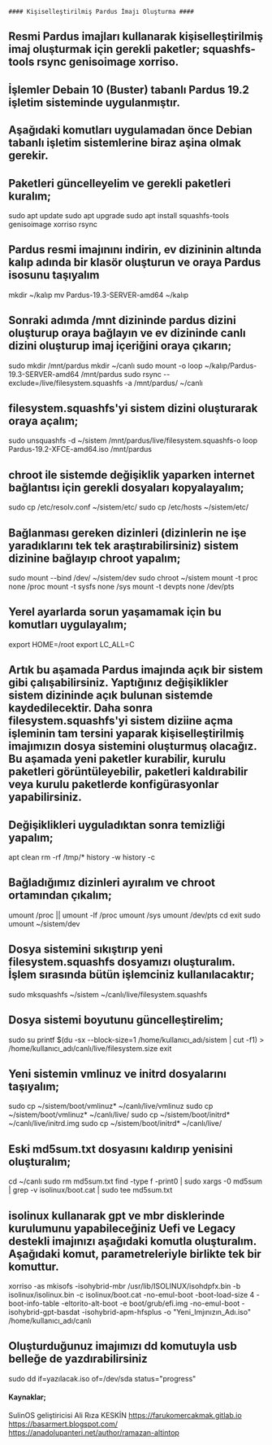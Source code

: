 ﻿    #### Kişiselleştirilmiş Pardus İmajı Oluşturma ####

## Resmi Pardus imajları kullanarak kişiselleştirilmiş imaj oluşturmak için gerekli paketler; squashfs-tools rsync genisoimage xorriso.

## İşlemler Debain 10 (Buster) tabanlı Pardus 19.2 işletim sisteminde uygulanmıştır.

## Aşağıdaki komutları uygulamadan önce Debian tabanlı işletim sistemlerine biraz aşina olmak gerekir.


## Paketleri güncelleyelim ve gerekli paketleri kuralım;

sudo apt update
sudo apt upgrade
sudo apt install squashfs-tools genisoimage xorriso rsync

## Pardus resmi imajınını indirin, ev dizininin altında kalıp adında bir klasör oluşturun ve oraya Pardus isosunu taşıyalım

mkdir ~/kalıp
mv Pardus-19.3-SERVER-amd64 ~/kalıp

## Sonraki adımda /mnt dizininde pardus dizini oluşturup oraya bağlayın ve ev dizininde canlı dizini oluşturup imaj içeriğini oraya çıkarın;

sudo mkdir /mnt/pardus
mkdir ~/canlı
sudo mount -o loop ~/kalıp/Pardus-19.3-SERVER-amd64 /mnt/pardus
sudo rsync --exclude=/live/filesystem.squashfs -a /mnt/pardus/ ~/canlı

## filesystem.squashfs'yi sistem dizini oluşturarak oraya açalım;

sudo unsquashfs -d ~/sistem /mnt/pardus/live/filesystem.squashfs-o loop Pardus-19.2-XFCE-amd64.iso /mnt/pardus

## chroot ile sistemde değişiklik yaparken internet bağlantısı için gerekli dosyaları kopyalayalım;

sudo cp /etc/resolv.conf ~/sistem/etc/
sudo cp /etc/hosts ~/sistem/etc/

## Bağlanması gereken dizinleri (dizinlerin ne işe yaradıklarını tek tek araştırabilirsiniz) sistem dizinine bağlayıp chroot yapalım;

sudo mount --bind /dev/ ~/sistem/dev
sudo chroot ~/sistem
mount -t proc none /proc
mount -t sysfs none /sys
mount -t devpts none /dev/pts

## Yerel ayarlarda sorun yaşamamak için bu komutları uygulayalım;

export HOME=/root
export LC_ALL=C


## Artık bu aşamada Pardus imajında açık bir sistem gibi çalışabilirsiniz. Yaptığınız değişiklikler sistem dizininde açık bulunan sistemde kaydedilecektir. Daha sonra filesystem.squashfs'yi sistem diziine açma işleminin tam tersini yaparak kişiselleştirilmiş imajımızın dosya sistemini oluşturmuş olacağız. Bu aşamada yeni paketler kurabilir, kurulu paketleri görüntüleyebilir, paketleri kaldırabilir veya kurulu paketlerde konfigürasyonlar yapabilirsiniz.





## Değişiklikleri uyguladıktan sonra temizliği yapalım;

apt clean
rm -rf /tmp/*
history -w
history -c

## Bağladığımız dizinleri ayıralım ve chroot ortamından çıkalım;

umount /proc || umount -lf /proc
umount /sys
umount /dev/pts
cd
exit
sudo umount ~/sistem/dev

## Dosya sistemini sıkıştırıp yeni filesystem.squashfs dosyamızı oluşturalım. İşlem sırasında bütün işlemciniz kullanılacaktır;

sudo mksquashfs ~/sistem ~/canlı/live/filesystem.squashfs

## Dosya sistemi boyutunu güncelleştirelim;

sudo su
printf $(du -sx --block-size=1 /home/kullanıcı_adı/sistem | cut -f1) > /home/kullanıcı_adı/canlı/live/filesystem.size
exit

## Yeni sistemin vmlinuz ve initrd dosyalarını taşıyalım;

sudo cp ~/sistem/boot/vmlinuz* ~/canlı/live/vmlinuz
sudo cp ~/sistem/boot/vmlinuz* ~/canlı/live/
sudo cp ~/sistem/boot/initrd* ~/canlı/live/initrd.img
sudo cp ~/sistem/boot/initrd* ~/canlı/live/

## Eski md5sum.txt dosyasını kaldırıp yenisini oluşturalım;

cd ~/canlı
sudo rm md5sum.txt
find -type f -print0 | sudo xargs -0 md5sum | grep -v isolinux/boot.cat | sudo tee md5sum.txt


## isolinux kullanarak gpt ve mbr disklerinde kurulumunu yapabileceğiniz Uefi ve Legacy destekli imajınızı aşağıdaki komutla oluşturalım. Aşağıdaki komut, parametreleriyle birlikte tek bir komuttur.

xorriso -as mkisofs -isohybrid-mbr /usr/lib/ISOLINUX/isohdpfx.bin -b isolinux/isolinux.bin -c isolinux/boot.cat -no-emul-boot -boot-load-size 4 -boot-info-table -eltorito-alt-boot  -e boot/grub/efi.img -no-emul-boot -isohybrid-gpt-basdat -isohybrid-apm-hfsplus -o "Yeni_Imjınızın_Adı.iso"  /home/kullanıcı_adı/canlı


## Oluşturduğunuz imajımızı dd komutuyla usb belleğe de yazdırabilirsiniz

sudo dd if=yazılacak.iso of=/dev/sda status="progress"

#### Kaynaklar;

SulinOS geliştiricisi Ali Rıza KESKİN
https://farukomercakmak.gitlab.io
https://basarmert.blogspot.com/
https://anadolupanteri.net/author/ramazan-altintop
